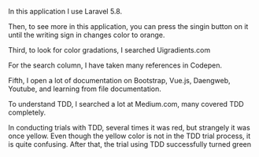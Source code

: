 In this application I use Laravel 5.8.

Then, to see more in this application, you can press the singin button on it until the writing sign in changes color to orange.

Third, to look for color gradations, I searched Uigradients.com

For the search column, I have taken many references in Codepen.

Fifth, I open a lot of documentation on Bootstrap, Vue.js, Daengweb, Youtube, and learning from file documentation.

To understand TDD, I searched a lot at Medium.com, many covered TDD completely. 

In conducting trials with TDD, several times it was red, but strangely it was once yellow. Even though the yellow color is not in the TDD trial process, it is quite confusing. After that, the trial using TDD successfully turned green

